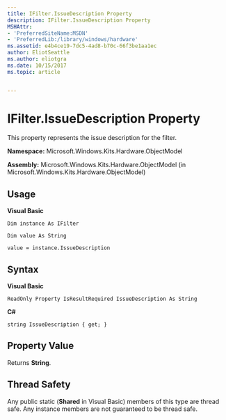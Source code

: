 ```yaml
---
title: IFilter.IssueDescription Property
description: IFilter.IssueDescription Property
MSHAttr:
- 'PreferredSiteName:MSDN'
- 'PreferredLib:/library/windows/hardware'
ms.assetid: e4b4ce19-7dc5-4ad8-b70c-66f3be1aa1ec
author: EliotSeattle
ms.author: eliotgra
ms.date: 10/15/2017
ms.topic: article


---
```


# IFilter.IssueDescription Property


This property represents the issue description for the filter.

**Namespace:** Microsoft.Windows.Kits.Hardware.ObjectModel

**Assembly:** Microsoft.Windows.Kits.Hardware.ObjectModel (in Microsoft.Windows.Kits.Hardware.ObjectModel)

## <span id="Usage"></span><span id="usage"></span><span id="USAGE"></span>Usage


**Visual Basic**

`Dim instance As IFilter`

`Dim value As String`

`value = instance.IssueDescription`

## <span id="Syntax"></span><span id="syntax"></span><span id="SYNTAX"></span>Syntax


**Visual Basic**

`ReadOnly Property IsResultRequired IssueDescription As String`

**C#**

`string IssueDescription { get; }`

## <span id="Property_Value"></span><span id="property_value"></span><span id="PROPERTY_VALUE"></span>Property Value


Returns **String**.

## <span id="Thread_Safety"></span><span id="thread_safety"></span><span id="THREAD_SAFETY"></span>Thread Safety


Any public static (**Shared** in Visual Basic) members of this type are thread safe. Any instance members are not guaranteed to be thread safe.

 

 







